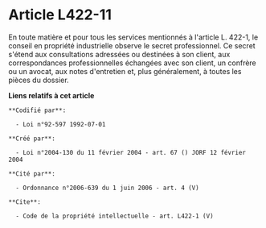 # Article L422-11

En toute matière et pour tous les services mentionnés à l'article L. 422-1, le conseil en propriété industrielle observe le
secret professionnel. Ce secret s'étend aux consultations adressées ou destinées à son client, aux correspondances
professionnelles échangées avec son client, un confrère ou un avocat, aux notes d'entretien et, plus généralement, à toutes
les pièces du dossier.

**Liens relatifs à cet article**

	**Codifié par**:

	  - Loi n°92-597 1992-07-01

	**Créé par**:

	  - Loi n°2004-130 du 11 février 2004 - art. 67 () JORF 12 février 2004

	**Cité par**:

	  - Ordonnance n°2006-639 du 1 juin 2006 - art. 4 (V)

	**Cite**:

	  - Code de la propriété intellectuelle - art. L422-1 (V)
